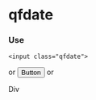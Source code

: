 # qfdate

### Use

    <input class="qfdate">
or
    <button class="qfdate">Button</button>
or
    <div class="qfdate">Div</div>
